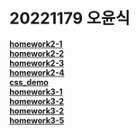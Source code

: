 # 20221179 오윤식
[**homework2-1**](https://ohyoonsik.github.io/homework2_1.html) <br>
[**homework2-2**](https://ohyoonsik.github.io/homework2-2.html) <br>
[**homework2-3**](https://ohyoonsik.github.io/homework2-3.html) <br>
[**homework2-4**](https://ohyoonsik.github.io/homework2-4.html) <br>
[**css_demo**](https://ohyoonsik.github.io/css_demo.html) <br>
[**homework3-1**](https://ohyoonsik.github.io/homework3-1.png) <br>
[**homework3-2**](https://ohyoonsik.github.io/homework3-2.png) <br>
[**homework3-2**](https://ohyoonsik.github.io/homework3-3.png) <br>
[**homework3-5**](https://ohyoonsik.github.io/homework3-5.png) <br>

